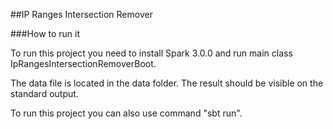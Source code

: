 ##IP Ranges Intersection Remover

###How to run it

To run this project you need to install Spark 3.0.0 and run main class IpRangesIntersectionRemoverBoot.

The data file is located in the data folder.
The result should be visible on the standard output.

To run this project you can also use command "sbt run".

